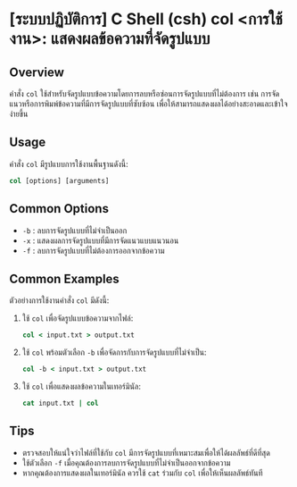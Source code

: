 # [ระบบปฏิบัติการ] C Shell (csh) col <การใช้งาน>: แสดงผลข้อความที่จัดรูปแบบ

## Overview
คำสั่ง `col` ใช้สำหรับจัดรูปแบบข้อความโดยการลบหรือซ่อนการจัดรูปแบบที่ไม่ต้องการ เช่น การจัดแนวหรือการพิมพ์ข้อความที่มีการจัดรูปแบบที่ซับซ้อน เพื่อให้สามารถแสดงผลได้อย่างสะอาดและเข้าใจง่ายขึ้น

## Usage
คำสั่ง `col` มีรูปแบบการใช้งานพื้นฐานดังนี้:

```csh
col [options] [arguments]
```

## Common Options
- `-b` : ลบการจัดรูปแบบที่ไม่จำเป็นออก
- `-x` : แสดงผลการจัดรูปแบบที่มีการจัดแนวแบบแนวนอน
- `-f` : ลบการจัดรูปแบบที่ไม่ต้องการออกจากข้อความ

## Common Examples
ตัวอย่างการใช้งานคำสั่ง `col` มีดังนี้:

1. ใช้ `col` เพื่อจัดรูปแบบข้อความจากไฟล์:
    ```csh
    col < input.txt > output.txt
    ```

2. ใช้ `col` พร้อมตัวเลือก `-b` เพื่อจัดการกับการจัดรูปแบบที่ไม่จำเป็น:
    ```csh
    col -b < input.txt > output.txt
    ```

3. ใช้ `col` เพื่อแสดงผลข้อความในเทอร์มินัล:
    ```csh
    cat input.txt | col
    ```

## Tips
- ตรวจสอบให้แน่ใจว่าไฟล์ที่ใช้กับ `col` มีการจัดรูปแบบที่เหมาะสมเพื่อให้ได้ผลลัพธ์ที่ดีที่สุด
- ใช้ตัวเลือก `-f` เมื่อคุณต้องการลบการจัดรูปแบบที่ไม่จำเป็นออกจากข้อความ
- หากคุณต้องการแสดงผลในเทอร์มินัล ควรใช้ `cat` ร่วมกับ `col` เพื่อให้เห็นผลลัพธ์ทันที